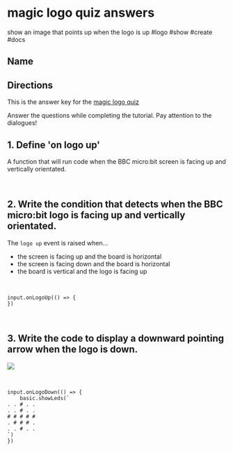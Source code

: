 # magic logo quiz answers

show an image that points up when the logo is up #logo #show #create #docs

## Name

## Directions

This is the answer key for the [magic logo quiz](/microbit/lessons/magic-logo/quiz)

Answer the questions while completing the tutorial. Pay attention to the dialogues!

## 1. Define 'on logo up' 

A function that will run code when the BBC micro:bit screen is facing up and vertically orientated.

<br/>

## 2. Write the condition that detects when the BBC micro:bit logo is facing up and vertically orientated.

The `logo up` event is raised when...

* the screen is facing up and the board is horizontal
* the screen is facing down and the board is horizontal
* the board is vertical and the logo is facing up


<br/>

```blocks
input.onLogoUp(() => {
})
```

<br/>

## 3. Write the code to display a downward pointing arrow when the logo is down.

![](/static/mb/lessons/magic-logo-0.png)



<br/>

```blocks
input.onLogoDown(() => {
    basic.showLeds(`
. . # . .
. . # . .
# # # # #
. # # # .
. . # . .
`)
})
```

